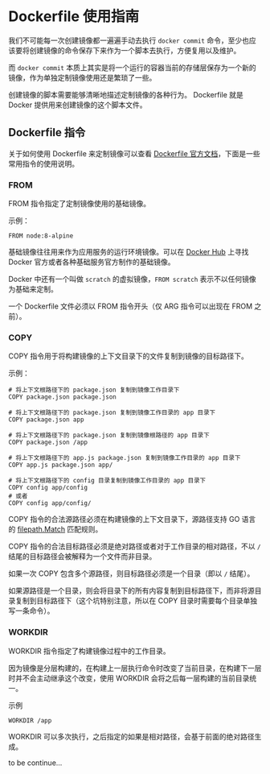# Dockerfile 使用指南

我们不可能每一次创建镜像都一遍遍手动去执行 `docker commit` 命令，至少也应该要将创建镜像的命令保存下来作为一个脚本去执行，方便复用以及维护。

而 `docker commit` 本质上其实是将一个运行的容器当前的存储层保存为一个新的镜像，作为单独定制镜像使用还是繁琐了一些。

创建镜像的脚本需要能够清晰地描述定制镜像的各种行为。 Dockerfile 就是 Docker 提供用来创建镜像的这个脚本文件。

## Dockerfile 指令

关于如何使用 Dockerfile 来定制镜像可以查看 [Dockerfile 官方文档](https://docs.docker.com/engine/reference/builder/)，下面是一些常用指令的使用说明。

### FROM

FROM 指令指定了定制镜像使用的基础镜像。

示例：

```
FROM node:8-alpine
```

基础镜像往往用来作为应用服务的运行环境镜像。可以在 [Docker Hub](https://hub.docker.com/) 上寻找 Docker 官方或者各种基础服务官方制作的基础镜像。

Docker 中还有一个叫做 `scratch` 的虚拟镜像，`FROM scratch` 表示不以任何镜像为基础来定制。

一个 Dockerfile 文件必须以 FROM 指令开头（仅 ARG 指令可以出现在 FROM 之前）。

### COPY

COPY 指令用于将构建镜像的上下文目录下的文件复制到镜像的目标路径下。

示例：

```
# 将上下文根路径下的 package.json 复制到镜像工作目录下
COPY package.json package.json

# 将上下文根路径下的 package.json 复制到镜像工作目录的 app 目录下
COPY package.json app

# 将上下文根路径下的 package.json 复制到镜像根路径的 app 目录下
COPY package.json /app

# 将上下文根路径下的 app.js package.json 复制到镜像工作目录的 app 目录下
COPY app.js package.json app/

# 将上下文根路径下的 config 目录复制到镜像工作目录的 app 目录下
COPY config app/config
# 或者
COPY config app/config/
```

COPY 指令的合法源路径必须在构建镜像的上下文目录下，源路径支持 GO 语言的 [filepath.Match](https://golang.org/pkg/path/filepath/#Match) 匹配规则。

COPY 指令的合法目标路径必须是绝对路径或者对于工作目录的相对路径，不以 `/` 结尾的目标路径会被解释为一个文件而非目录。

如果一次 COPY 包含多个源路径，则目标路径必须是一个目录（即以 `/` 结尾）。

如果源路径是一个目录，则会将目录下的所有内容复制到目标路径下，而非将源目录复制到目标路径下（这个坑特别注意，所以在 COPY 目录时需要每个目录单独写一条命令）。

### WORKDIR

WORKDIR 指令指定了构建镜像过程中的工作目录。

因为镜像是分层构建的，在构建上一层执行命令时改变了当前目录，在构建下一层时并不会主动继承这个改变，使用 WORKDIR 会将之后每一层构建的当前目录统一。

示例

```
WORKDIR /app
```

WORKDIR 可以多次执行，之后指定的如果是相对路径，会基于前面的绝对路径生成。


to be continue...
